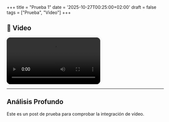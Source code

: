 +++
title = "Prueba 1"
date = '2025-10-27T00:25:00+02:00'
draft = false
tags = ["Prueba", "Video"]
+++

## 🎥 Video

<video
  controls
  preload="metadata"
  playsinline
  style="max-width:100%; height:auto; border-radius:12px; box-shadow:0 0 10px rgba(0,0,0,0.15); background:#000;">
  <source src="https://pub-240094f2e1ec4a01996b0538dbaed474.r2.dev/prueba-comprimida.mp4" type="video/mp4">
  Tu navegador no soporta la reproducción de video.
</video>

---

## Análisis Profundo

Este es un post de prueba para comprobar la integración de vídeo.

